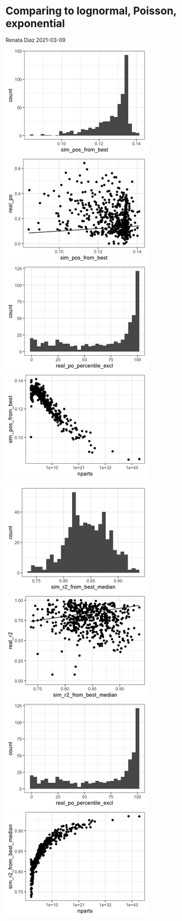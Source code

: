 Comparing to lognormal, Poisson, exponential
================
Renata Diaz
2021-03-09

![](ct_mcdb_files/figure-gfm/unnamed-chunk-1-1.png)<!-- -->![](ct_mcdb_files/figure-gfm/unnamed-chunk-1-2.png)<!-- -->![](ct_mcdb_files/figure-gfm/unnamed-chunk-1-3.png)<!-- -->![](ct_mcdb_files/figure-gfm/unnamed-chunk-1-4.png)<!-- -->

![](ct_mcdb_files/figure-gfm/unnamed-chunk-2-1.png)<!-- -->![](ct_mcdb_files/figure-gfm/unnamed-chunk-2-2.png)<!-- -->![](ct_mcdb_files/figure-gfm/unnamed-chunk-2-3.png)<!-- -->![](ct_mcdb_files/figure-gfm/unnamed-chunk-2-4.png)<!-- -->
